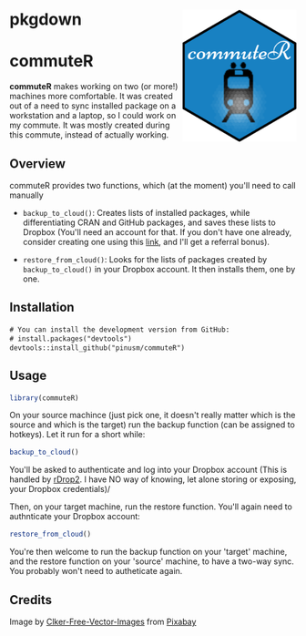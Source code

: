 # pkgdown <img src="man/figures/logo.svg" align="right" alt="commuteR logo" width="200"/>

# commuteR

**commuteR** makes working on two (or more!) machines more comfortable. It was created out
of a need to sync installed package on a workstation and a laptop, so I could work on my commute. It was mostly created during this commute, instead of actually working.

## Overview

commuteR provides two functions, which (at the moment) you'll need to call manually

  - `backup_to_cloud()`: Creates lists of installed packages, while differentiating
  CRAN and GitHub packages, and saves these lists to Dropbox (You'll need an account
  for that. If you don't have one already, consider creating one using this
  [link](https://db.tt/rIAwB2YDrC), and I'll get a referral bonus).
  
  - `restore_from_cloud()`: Looks for the lists of packages created by `backup_to_cloud()` 
  in your Dropbox account. It then installs them, one by one. 


## Installation

    # You can install the development version from GitHub:
    # install.packages("devtools")
    devtools::install_github("pinusm/commuteR")

## Usage

``` r
library(commuteR)
```

On your source machince (just pick one, it doesn't really matter which is the source
and which is the target) run the backup function (can be assigned to hotkeys). Let it 
run for a short while:

``` r
backup_to_cloud()
```

You'll be asked to authenticate and log into your Dropbox account
(This is  handled by [rDrop2](https://github.com/karthik/rDrop2). I have NO way of knowing,
let alone storing or exposing, your Dropbox credentials)/


Then, on your target machine, run the restore function. You'll again need to authnticate your Dropbox account:

``` r
restore_from_cloud()
```

You're then welcome to run the backup function on your 'target' machine, and the restore function on your 'source' machine, to have a two-way sync. You probably won't need to autheticate again.

## Credits

Image by [Clker-Free-Vector-Images](https://pixabay.com/users/Clker-Free-Vector-Images-3736/?utm_source=link-attribution&amp;utm_medium=referral&amp;utm_campaign=image&amp;utm_content=305019) from [Pixabay](https://pixabay.com/?utm_source=link-attribution&amp;utm_medium=referral&amp;utm_campaign=image&amp;utm_content=305019)
